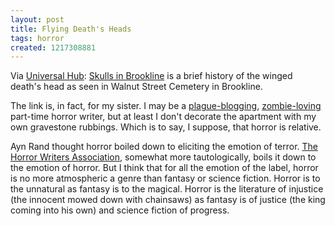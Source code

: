 ```yaml
---
layout: post
title: Flying Death's Heads
tags: horror
created: 1217308881
---
```

Via [Universal Hub](http://www.universalhub.com/node/15714):  [Skulls in Brookline](http://harrumpher.com/?p=353) is a brief history of the winged death's head as seen in Walnut Street Cemetery in Brookline.<!--break-->

The link is, in fact, for my sister.  I may be a [plague-blogging](http://plagueblog.blogspot.com/), [zombie-loving](/node/444) part-time horror writer, but at least I don't decorate the apartment with my own gravestone rubbings.  Which is to say, I suppose, that horror is relative.

Ayn Rand thought horror boiled down to eliciting the emotion of terror.  [The Horror Writers Association](http://www.horror.org/horror-is.htm), somewhat more tautologically, boils it down to the emotion of horror.  But I think that for all the  emotion of the label, horror is no more atmospheric a genre than fantasy or science fiction.  Horror is to the unnatural as fantasy is to the magical.  Horror is the literature of injustice (the innocent mowed down with chainsaws) as fantasy is of justice (the king coming into his own) and science fiction of progress.
